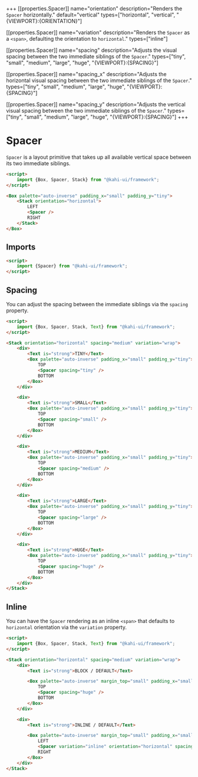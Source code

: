 +++
[[properties.Spacer]]
name="orientation"
description="Renders the <code>Spacer</code> horizontally."
default="vertical"
types=["horizontal", "vertical", "{VIEWPORT}:{ORIENTATION}"]

[[properties.Spacer]]
name="variation"
description="Renders the <code>Spacer</code> as a <code>&lt;span&gt;</code>, defaulting the orientation to <code>horizontal</code>."
types=["inline"]

[[properties.Spacer]]
name="spacing"
description="Adjusts the visual spacing between the two immediate siblings of the <code>Spacer</code>."
types=["tiny", "small", "medium", "large", "huge", "{VIEWPORT}:{SPACING}"]

[[properties.Spacer]]
name="spacing_x"
description="Adjusts the horizontal visual spacing between the two immediate siblings of the <code>Spacer</code>."
types=["tiny", "small", "medium", "large", "huge", "{VIEWPORT}:{SPACING}"]

[[properties.Spacer]]
name="spacing_y"
description="Adjusts the vertical visual spacing between the two immediate siblings of the <code>Spacer</code>."
types=["tiny", "small", "medium", "large", "huge", "{VIEWPORT}:{SPACING}"]
+++

# Spacer

`Spacer` is a layout primitive that takes up all available vertical space between its two immediate siblings.

<!-- prettier-ignore -->
```html repl Spacer Preview
<script>
    import {Box, Spacer, Stack} from "@kahi-ui/framework";
</script>

<Box palette="auto-inverse" padding_x="small" padding_y="tiny">
    <Stack orientation="horizontal">
        LEFT
        <Spacer />
        RIGHT
    </Stack>
</Box>
```

## Imports

```html default Spacer Imports
<script>
    import {Spacer} from "@kahi-ui/framework";
</script>
```

## Spacing

You can adjust the spacing between the immediate siblings via the `spacing` property.

<!-- prettier-ignore -->
```html repl Spacer Spacing
<script>
    import {Box, Spacer, Stack, Text} from "@kahi-ui/framework";
</script>

<Stack orientation="horizontal" spacing="medium" variation="wrap">
    <div>
        <Text is="strong">TINY</Text>
        <Box palette="auto-inverse" padding_x="small" padding_y="tiny">
            TOP
            <Spacer spacing="tiny" />
            BOTTOM
        </Box>
    </div>

    <div>
        <Text is="strong">SMALL</Text>
        <Box palette="auto-inverse" padding_x="small" padding_y="tiny">
            TOP
            <Spacer spacing="small" />
            BOTTOM
        </Box>
    </div>

    <div>
        <Text is="strong">MEDIUM</Text>
        <Box palette="auto-inverse" padding_x="small" padding_y="tiny">
            TOP
            <Spacer spacing="medium" />
            BOTTOM
        </Box>
    </div>

    <div>
        <Text is="strong">LARGE</Text>
        <Box palette="auto-inverse" padding_x="small" padding_y="tiny">
            TOP
            <Spacer spacing="large" />
            BOTTOM
        </Box>
    </div>

    <div>
        <Text is="strong">HUGE</Text>
        <Box palette="auto-inverse" padding_x="small" padding_y="tiny">
            TOP
            <Spacer spacing="huge" />
            BOTTOM
        </Box>
    </div>
</Stack>

```

## Inline

You can have the `Spacer` rendering as an inline `<span>` that defaults to `horizontal` orientation via the `variation` property.

<!-- prettier-ignore -->
```html repl Spacer Inline
<script>
    import {Box, Spacer, Stack, Text} from "@kahi-ui/framework";
</script>

<Stack orientation="horizontal" spacing="medium" variation="wrap">
    <div>
        <Text is="strong">BLOCK / DEFAULT</Text>

        <Box palette="auto-inverse" margin_top="small" padding_x="small" padding_y="tiny">
            TOP
            <Spacer spacing="huge" />
            BOTTOM
        </Box>
    </div>

    <div>
        <Text is="strong">INLINE / DEFAULT</Text>

        <Box palette="auto-inverse" margin_top="small" padding_x="small" padding_y="tiny">
            LEFT
            <Spacer variation="inline" orientation="horizontal" spacing="huge" />
            RIGHT
        </Box>
    </div>
</Stack>
```
